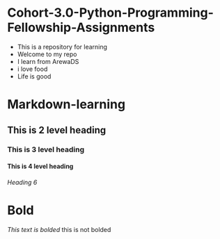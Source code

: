 # Cohort-3.0-Python-Programming-Fellowship-Assignments

- This is a repository for learning
- Welcome to my repo
- I learn from ArewaDS
- i love food
- Life is good




# Markdown-learning


## This is 2 level heading

### This is 3 level heading

#### This is 4 level heading 

###### Heading 6

# Bold 

*This text is bolded*
this is not bolded

